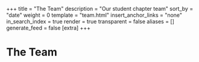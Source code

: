 +++
title = "The Team"
description = "Our student chapter team"
sort_by = "date"
weight = 0
template = "team.html"
insert_anchor_links = "none"
in_search_index = true
render = true
transparent = false
aliases = []
generate_feed = false
[extra]
+++

# The Team